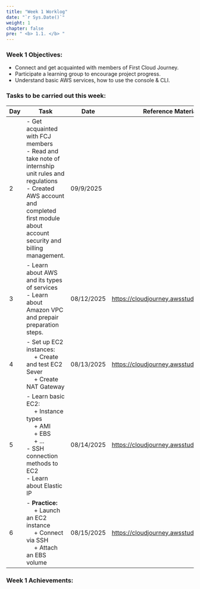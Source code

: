 ```yaml
---
title: "Week 1 Worklog"
date: "`r Sys.Date()`"
weight: 1
chapter: false
pre: " <b> 1.1. </b> "
---
```



### Week 1 Objectives:

* Connect and get acquainted with members of First Cloud Journey.
* Participate a learning group to encourage project progress.
* Understand basic AWS services, how to use the console & CLI.

### Tasks to be carried out this week:
| Day | Task                                                                                                                                                                                               | Date | Reference Material                        |
| --- | ------------------------------------------------------------------------------------------------------------------------------------------------------------------------------------------------------ | ---------- | ----------------------------------------- |
| 2   | - Get acquainted with FCJ members <br> - Read and take note of internship unit rules and regulations <br> - Created AWS account and completed first module about account security and billing management.     | 09/9/2025 |                                             |
| 3   | - Learn about AWS and its types of services <br> - Learn about Amazon VPC and prepair preparation steps.                                              | 08/12/2025 | <https://cloudjourney.awsstudygroup.com/> |
| 4   | - Set up EC2 instances: <br>&emsp; + Create and test EC2 Sever<br>&emsp; + Create NAT Gateway | 08/13/2025 | <https://cloudjourney.awsstudygroup.com/> |
| 5   | - Learn basic EC2: <br>&emsp; + Instance types <br>&emsp; + AMI <br>&emsp; + EBS <br>&emsp; + ... <br> - SSH connection methods to EC2 <br> - Learn about Elastic IP   <br>                            | 08/14/2025 | <https://cloudjourney.awsstudygroup.com/> |
| 6   | - **Practice:** <br>&emsp; + Launch an EC2 instance <br>&emsp; + Connect via SSH <br>&emsp; + Attach an EBS volume                                                                                     | 08/15/2025 | <https://cloudjourney.awsstudygroup.com/> |


### Week 1 Achievements:


